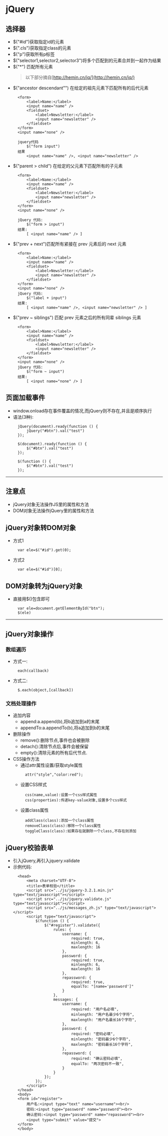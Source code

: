 # jQuery
## 选择器
- $("#id")获取指定id的元素
- $(".cls")获取指定class的元素
- $("p")获取所有p标签
- $("selector1,selector2,selector3")将多个匹配到的元素合并到一起作为结果
- $("*") 匹配所有元素
    >以下部分摘自[http://hemin.cn/jq/](http://hemin.cn/jq/)
- $("ancestor descendant"") 在给定的祖先元素下匹配所有的后代元素
    >
        <form>
            <label>Name:</label>
            <input name="name" />
            <fieldset>
                <label>Newsletter:</label>
                <input name="newsletter" />
            </fieldset>
        </form>
        <input name="none" />

        jquery代码
            $("form input")
        结果
            <input name="name" />, <input name="newsletter" /> 
- $("parent > child") 在给定的父元素下匹配所有的子元素
    >
        <form>
            <label>Name:</label>
            <input name="name" />
            <fieldset>
                <label>Newsletter:</label>
                <input name="newsletter" />
            </fieldset>
        </form>
        <input name="none" />

        jQuery 代码:
            $("form > input")
        结果:
            [ <input name="name" /> ]
- $("prev + next")匹配所有紧接在 prev 元素后的 next 元素
    >
        <form>
            <label>Name:</label>
            <input name="name" />
            <fieldset>
                <label>Newsletter:</label>
                <input name="newsletter" />
            </fieldset>
        </form>
        <input name="none" />
        jQuery 代码:
            $("label + input")
        结果:
            [ <input name="name" />, <input name="newsletter" /> ]
- $("prev ~ siblings") 匹配 prev 元素之后的所有同辈 siblings 元素
    >
        <form>
            <label>Name:</label>
            <input name="name" />
            <fieldset>
                <label>Newsletter:</label>
                <input name="newsletter" />
            </fieldset>
        </form>
        <input name="none" />
        jQuery 代码:
            $("form ~ input")
        结果:
            [ <input name="none" /> ]
## 页面加载事件
- window.onload存在事件覆盖的情况,而jQuery则不存在,并且是顺序执行
- 语法(3种):
    >
        jQuery(document).ready(function () {
            jQuery("#btn").val("test")
        });

        $(document).ready(function () {
            $("#btn").val("test")
        });

        $(function () {
            $("#btn").val("test")
        });
---
## 注意点
- jQuery对象无法操作JS里的属性和方法
- DOM对象无法操作jQuery里的属性和方法
## jQuery对象转DOM对象
- 方式1
    >
        var ele=$("#id").get(0);
- 方式2
    >
        var ele=$("#id")[0];
## DOM对象转为jQuery对象
- 直接用$()包含即可
    >
        var ele=document.getElementById("btn");
        $(ele)
---
## jQuery对象操作
### 数组遍历
- 方式一:
    >
        each(callback)
- 方式二:
    >
        $.each(object,[callback])
### 文档处理操作
- 追加内容
    - append:a.append(b),将b追加到a的末尾
    - appendTo:a.appendTo(b),将a追加到b的末尾
- 删除操作
    - remove():删除节点,事件也会被删除
    - detach():清除节点后,事件会被保留
    - empty():清除元素的所有后代节点.
- CSS操作方法
    - 通过attr属性设置/获取style属性
        >
            attr("style","color:red");
    - 设置CSS样式
        >
            css(name,value):设置一个css样式属性
            css(properties):传递key-value对象,设置多个css样式
    - 设置class属性
        >
            addClass(class):添加一个class属性
            removeClass(class):移除一个class属性
            toggleClass(class):如果存在就删除一个class,不存在则添加
## jQuery校验表单
- 引入jQuery,再引入jquery.validate
- 示例代码:
    >
        <head>
            <meta charset="UTF-8">
            <title>表单校验</title>
            <script src="../js/jquery-3.2.1.min.js" type="text/javascript"></script>
            <script src="../js/jquery.validate.js" type="text/javascript"></script>
            <script src="../js/messages_zh.js" type="text/javascript"></script>
            <script type="text/javascript">
                $(function () {
                    $("#register").validate({
                        rules: {
                            username: {
                                required: true,
                                minlength: 6,
                                maxlength: 16
                            },
                            password: {
                                required: true,
                                minlength: 6,
                                maxlength: 16
                            },
                            repassword: {
                                required: true,
                                equalTo: "[name='password']"
                            }
                        },
                        messages: {
                            username: {
                                required: "用户名必填",
                                minlength: "用户名最少6个字符",
                                maxlength: "用户名最长16个字符",
                            },
                            password: {
                                required: "密码必填",
                                minlength: "密码最少6个字符",
                                maxlength: "密码最长16个字符",
                            },
                            repassword: {
                                required: "确认密码必填",
                                equalTo: "两次密码不一致",
                            }
                        }
                    });
                });
            </script>
        </head>
        <body>
        <form id="register">
            用户名:<input type="text" name="username"><br/>
            密码:<input type="password" name="password"><br>
            确认密码:<input type="password" name="repassword"><br>
            <input type="submit" value="提交">
        </form>
        </body>
